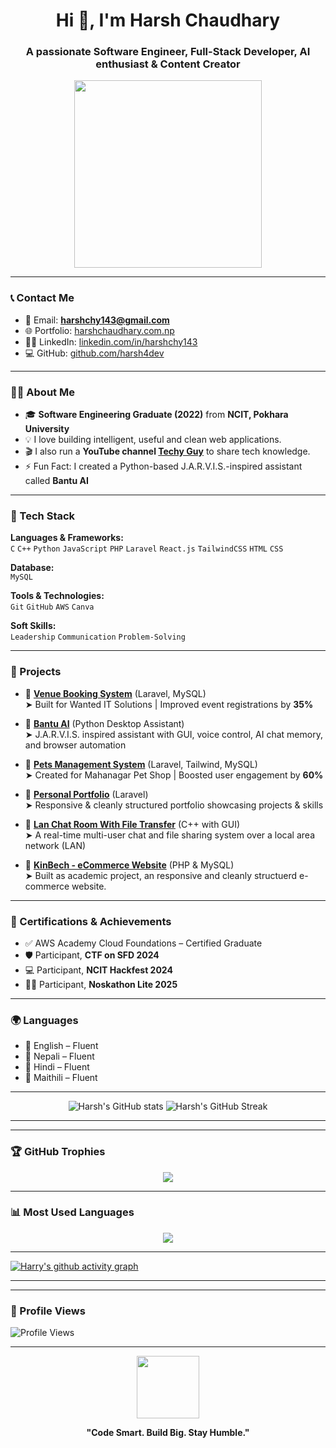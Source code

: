 
<h1 align="center">Hi 👋, I'm Harsh Chaudhary</h1>
<h3 align="center">A passionate Software Engineer, Full-Stack Developer, AI enthusiast & Content Creator</h3>

<p align="center">
  <img src="https://media.giphy.com/media/L8K62iTDkzGX6/giphy.gif" width="300">
</p>

---

### 📞 Contact Me

- 📧 Email: **harshchy143@gmail.com**  
- 🌐 Portfolio: [harshchaudhary.com.np](https://harshchaudhary.com.np)  
- 🧑‍💼 LinkedIn: [linkedin.com/in/harshchy143](https://www.linkedin.com/in/harsh-chaudharii/)  
- 💻 GitHub: [github.com/harsh4dev](https://github.com/harsh4dev)  

---

### 🧑‍💻 About Me

- 🎓 **Software Engineering Graduate (2022)** from **NCIT, Pokhara University**
- 💡 I love building intelligent, useful and clean web applications.
- 🎬 I also run a **YouTube channel [Techy Guy](https://www.youtube.com/@TechyGuynp)** to share tech knowledge.
- ⚡ Fun Fact: I created a Python-based J.A.R.V.I.S.-inspired assistant called **Bantu AI**

---

### 🚀 Tech Stack

**Languages & Frameworks:**  
`C` `C++` `Python` `JavaScript` `PHP` `Laravel` `React.js` `TailwindCSS` `HTML` `CSS`

**Database:**  
`MySQL`

**Tools & Technologies:**  
`Git` `GitHub` `AWS` `Canva`

**Soft Skills:**  
`Leadership` `Communication` `Problem-Solving`

---

### 🧠 Projects

- 🔹 **[Venue Booking System](#)** (Laravel, MySQL)  
  ➤ Built for Wanted IT Solutions | Improved event registrations by **35%**

- 🔹 **[Bantu AI](#)** (Python Desktop Assistant)  
  ➤ J.A.R.V.I.S. inspired assistant with GUI, voice control, AI chat memory, and browser automation

- 🔹 **[Pets Management System](#)** (Laravel, Tailwind, MySQL)  
  ➤ Created for Mahanagar Pet Shop | Boosted user engagement by **60%**

- 🔹 **[Personal Portfolio](https://harshchaudhary.com.np/)** (Laravel)  
  ➤ Responsive & cleanly structured portfolio showcasing projects & skills

- 🔹 **[Lan Chat Room With File Transfer](https://github.com/harsh4dev/LanChatroomNP)** (C++ with GUI)  
  ➤ A real-time multi-user chat and file sharing system over a local area network (LAN)

- 🔹 **[KinBech - eCommerce Website](https://github.com/harsh4dev/KinBech-eCommerce)** (PHP & MySQL)  
  ➤ Built as academic project, an responsive and cleanly structuerd e-commerce website.

---

### 🏅 Certifications & Achievements

- ✅ AWS Academy Cloud Foundations – Certified Graduate  
- 🛡️ Participant, **CTF on SFD 2024**  
- 💻 Participant, **NCIT Hackfest 2024**  
- 👨‍💻 Participant, **Noskathon Lite 2025**

---

### 🌍 Languages

- 💬 English – Fluent  
- 💬 Nepali – Fluent  
- 💬 Hindi – Fluent  
- 💬 Maithili – Fluent  

---

<p align="center">
  <img src="https://github-readme-stats.vercel.app/api?username=harsh4dev&show_icons=true&theme=radical" alt="Harsh's GitHub stats" />
  <img src="https://streak-stats.demolab.com?user=harsh4dev&theme=radical" alt="Harsh's GitHub Streak" />


</p>

---
---

### 🏆 GitHub Trophies

<p align="center">
  <img src="https://github-profile-trophy.vercel.app/?username=harsh4dev&theme=radical&margin-w=10&no-bg=true&no-frame=true" />
</p>

---

### 📊 Most Used Languages

<p align="center">
  <img src="https://github-readme-stats.vercel.app/api/top-langs/?username=harsh4dev&layout=compact&theme=radical" />
</p>

---
[![Harry's github activity graph](https://github-readme-activity-graph.vercel.app/graph?username=harsh4dev&theme=dracula)](https://github.com/harsh4dev/github-readme-activity-graph)

---
---
### 👀 Profile Views

![Profile Views](https://komarev.com/ghpvc/?username=harsh4dev&color=blueviolet&style=flat)

---

<p align="center">
  <img src="https://media.giphy.com/media/QssGEmpkyEOhBCb7e1/giphy.gif" width="100" /> 
</p>

<p align="center"><b>"Code Smart. Build Big. Stay Humble."</b></p>
